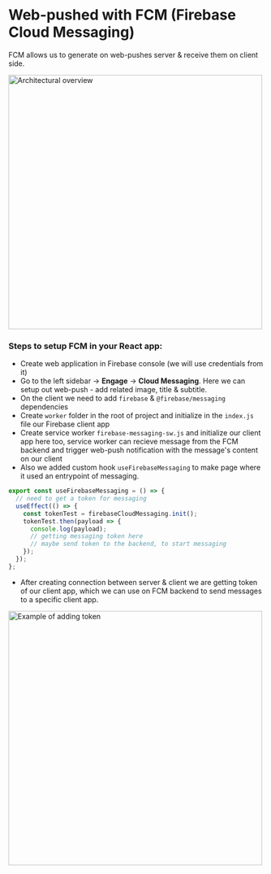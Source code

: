 # Web-pushed with FCM (Firebase Cloud Messaging)

FCM allows us to generate on web-pushes server & receive them on client side.

<img src="https://firebase.google.com/docs/cloud-messaging/images/diagram-FCM.png" alt="Architectural overview" width="500px"/>

### Steps to setup FCM in your React app:

* Create web application in Firebase console (we will use credentials from it)
* Go to the left sidebar -> **Engage** -> **Cloud Messaging**. Here we can setup out web-push - add related image, title & subtitle.
* On the client we need to add `firebase` & `@firebase/messaging` dependencies
* Create `worker` folder in the root of project and initialize in the `index.js` file our Firebase client app
* Create service worker `firebase-messaging-sw.js` and initialize our client app here too, service worker can recieve message from the FCM backend and trigger web-push notification with the message's content on our client
* Also we added custom hook `useFirebaseMessaging` to make page where it used an entrypoint of messaging.

```javascript
export const useFirebaseMessaging = () => {
  // need to get a token for messaging
  useEffect(() => {
    const tokenTest = firebaseCloudMessaging.init();
    tokenTest.then(payload => {
      console.log(payload);
      // getting messaging token here
      // maybe send token to the backend, to start messaging
    });
  });
};
```
* After creating connection between server & client we are getting token of our client app, which we can use on FCM backend to send messages to a specific client app.


<img src="https://sun9-59.userapi.com/impg/T3TAwZES9OxxTxKrXdStFK4D8_mah4CUWN1Itw/YLZ3XkwKeFc.jpg?size=802x499&quality=96&sign=bfd8afc5cff5b12456dbd55d2a96300f&type=album" alt="Example of adding token" width="500"/>